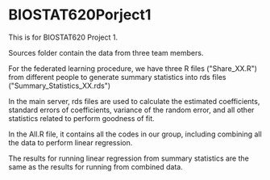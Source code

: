 # BIOSTAT620Porject1
This is for BIOSTAT620 Project 1.

Sources folder contain the data from three team members.

For the federated learning procedure, we have three R files ("Share_XX.R") from different people to generate summary statistics
into rds files ("Summary_Statistics_XX.rds")

In the main server, rds files are used to calculate the estimated coefficients, standard errors of coefficients,
variance of the random error, and all other statistics related to perform goodness of fit.

In the All.R file, it contains all the codes in our group, including combining all the data to perform linear
regression.

The results for running linear regression from summary statistics are the same as the results 
for running from combined data.
